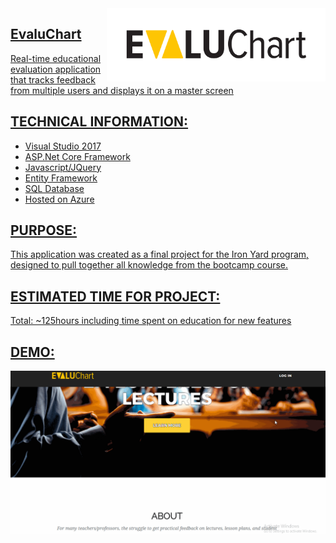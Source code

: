 <a href="https://www.evaluchart.com/">
    <img src="https://raw.githubusercontent.com/devalexer/EvaluationApp/master/media/Evaluchart3%202c-01.png" alt="EvaluChart Logo" title="EvaluChart" align="right" width="350" />

## EvaluChart

Real-time educational evaluation application that tracks feedback from multiple users and displays it on a master screen

## TECHNICAL INFORMATION:
- Visual Studio 2017
- ASP.Net Core Framework
- Javascript/JQuery
- Entity Framework
- SQL Database
- Hosted on Azure

## PURPOSE:

This application was created as a final project for the Iron Yard program, designed to pull together all knowledge from the bootcamp course.

## ESTIMATED TIME FOR PROJECT:

Total: ~125hours including time spent on education for new features

## DEMO:
![](https://raw.githubusercontent.com/devalexer/EvaluationApp/master/media/EvaluChart.gif)
